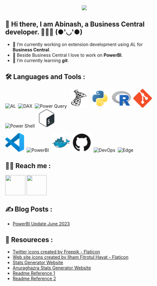 
<!--
**developd365/developd365** is a ✨ _special_ ✨ repository because its `README.md` (this file) appears on your GitHub profile.
-->
<div id="header" align="center">
  <img src="https://media.giphy.com/media/R03zWv5p1oNSQd91EP/giphy.gif" width="300"/>    
</div>

## 👋 Hi there, I am Abinash, a Business Central developer. :technologist:👋 (●'◡'●)
 
- 🔭 I’m currently working on extension development using *AL* for **Business Central**.
- 👷 Beside Business Central I love to work on **PowerBI**.
- 🌱 I’m currently learning ***git***.


## :hammer_and_wrench: Languages and Tools :
<div>
<img src="https://user-images.githubusercontent.com/110143314/182477581-f737bdc4-7df8-4f31-b026-ed19af0bdf98.png" title="AL" alt="AL" width="60" height="60"/>&nbsp;
<img src="https://upload.wikimedia.org/wikipedia/commons/b/b9/DAX_logo.svg" title="DAX" alt="DAX" width="60" height="60"/>&nbsp;
<img src="https://github.com/microsoft/PowerBI-Icons/blob/main/PNG/Power-Query-Colored.png" title="Power Query" alt="Power Query" width="60" height="60"/>&nbsp;
<img src="https://github.com/devicons/devicon/blob/master/icons/microsoftsqlserver/microsoftsqlserver-plain.svg" title="SQL" alt="SQL" width="60" height="60"/>&nbsp;
<img src="https://github.com/devicons/devicon/blob/master/icons/python/python-original.svg" title="Python" alt="Python" width="60" height="60"/>&nbsp;
<img src="https://github.com/devicons/devicon/blob/master/icons/r/r-original.svg" title="R" alt="R" width="60" height="60"/>&nbsp;
<img src="https://github.com/devicons/devicon/blob/master/icons/git/git-original.svg" title="Git" alt="Git" width="60" height="60"/>&nbsp;
<img src="https://user-images.githubusercontent.com/110143314/182479745-ba9da51e-250f-43ab-bae1-789972ebfabd.svg" title="Power Shell" alt="Power Shell" width="60" height="60"/>&nbsp;
<img src="https://github.com/devicons/devicon/blob/master/icons/bash/bash-original.svg" title="Bash" alt="Bash" width="60" height="60"/>&nbsp;

<img src="https://github.com/devicons/devicon/blob/master/icons/vscode/vscode-original.svg" title="VS Code" alt="VS Code" width="60" height="60"/>&nbsp;
<img src="https://github.com/microsoft/PowerBI-Icons/blob/main/SVG/Power-BI.svg" title="PowerBI" alt="PowerBI" width="60" height="60"/>&nbsp;
<img src="https://github.com/devicons/devicon/blob/master/icons/docker/docker-original.svg" title="Docker" alt="Docker" width="60" height="60"/>&nbsp;
<img src="https://github.com/devicons/devicon/blob/master/icons/github/github-original.svg" title="GitHub" alt="GitHub" width="60" height="60"/>&nbsp;
<img src="https://user-images.githubusercontent.com/110143314/182481958-3a2a4500-1d9a-4d80-8bb7-b535ac0b38f7.svg"  title="DevOps" alt="DevOps" width="60" height="60"/>&nbsp;
<img src="https://user-images.githubusercontent.com/110143314/182476596-83727ab2-5081-49f7-9328-5f2543de5c99.svg" title="Edge" alt="Edge" width="60" height="60"/>&nbsp;
</div>

<!--
![Azure-DevOps](https://user-images.githubusercontent.com/110143314/182481958-3a2a4500-1d9a-4d80-8bb7-b535ac0b38f7.svg)
-->


## :fist_right::fist_left:	Reach me :
<!--
<a href="URL_REDIRECT" target="blank"><img align="center" src="URL_TO_YOUR_IMAGE"  width ="64" height="64" /></a>
-->
<a href="https://twitter.com/developd365" target="blank"><img align="center" src="https://user-images.githubusercontent.com/110143314/182487702-e378f11a-8cd2-4b42-a8dd-0ac3a86f3c56.png" width ="64" height="64" /></a>
<a href="https://abinash.dev/" target="blank"><img align="center" src="https://user-images.githubusercontent.com/110143314/182488007-a23a813f-bc2c-4428-8383-fd58fd8fb74a.png" width ="64" height="64" /></a>

## :writing_hand: Blog Posts :

- [PowerBI Update June 2023](https://abinash.dev/power-bi-update-june-2023/)

## :toolbox: Resoureces :
- <a href="https://www.flaticon.com/free-icons/twitter" title="twitter icons">Twitter icons created by Freepik - Flaticon</a>
- <a href="https://www.flaticon.com/free-icons/web-site" title="web site icons">Web site icons created by Ilham Fitrotul Hayat - Flaticon</a>
- <a href="https://github-readme-streak-stats.herokuapp.com" title = "Stats Generator Website">Stats Generator Website</a>
- <a href="https://github.com/anuraghazra/github-readme-stats" title = "anuraghazra Stats Generator Website">Anuraghazra Stats Generator Website</a>
- <a href="https://www.sitepoint.com/github-profile-readme" title = "readme reference 1">Readme Reference 1 </a>
- <a href="https://dev.to/github/how-to-create-a-github-profile-readme-jha" title = "readme reference 2">Readme Reference 2 </a>
